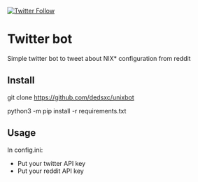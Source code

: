 [![Twitter Follow](https://img.shields.io/twitter/follow/bot_unixporn?style=social)](https://twitter.com/intent/follow?screen_name=bot_unixporn) 

# Twitter bot

Simple twitter bot to tweet about NIX* configuration from reddit

## Install

git clone https://github.com/dedsxc/unixbot

python3 -m pip install -r requirements.txt

## Usage

In config.ini:
- Put your twitter API key
- Put your reddit API key
